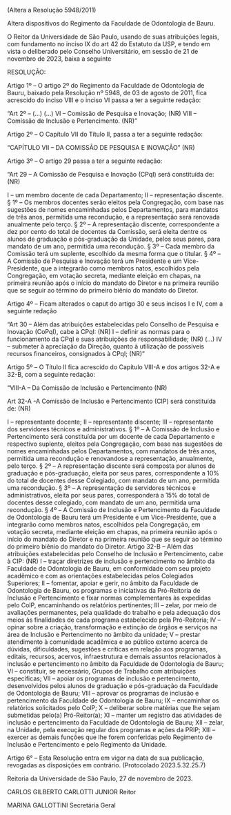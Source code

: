 (Altera a Resolução 5948/2011)

Altera dispositivos do Regimento da Faculdade de Odontologia de Bauru.

O Reitor da Universidade de São Paulo, usando de suas atribuições legais, com fundamento no inciso IX do art 42 do Estatuto da USP, e tendo em vista o deliberado pelo Conselho Universitário, em sessão de 21 de novembro de 2023, baixa a seguinte

RESOLUÇÃO:

Artigo 1º – O artigo 2º do Regimento da Faculdade de Odontologia de Bauru, baixado pela Resolução nº 5948, de 03 de agosto de 2011, fica acrescido do inciso VIII e o inciso VI passa a ter a seguinte redação:

“Art 2º – (…)
(…)
VI – Comissão de Pesquisa e Inovação; (NR)
VIII – Comissão de Inclusão e Pertencimento. (NR)”

Artigo 2º – O Capítulo VII do Título II, passa a ter a seguinte redação:

“CAPÍTULO VII – DA COMISSÃO DE PESQUISA E INOVAÇÃO” (NR)

Artigo 3º – O artigo 29 passa a ter a seguinte redação:

“Art 29 – A Comissão de Pesquisa e Inovação (CPqI) será constituída de: (NR)

I – um membro docente de cada Departamento;
II – representação discente.
§ 1º – Os membros docentes serão eleitos pela Congregação, com base nas sugestões de nomes encaminhadas pelos Departamentos, para mandatos de três anos, permitida uma recondução, e a representação será renovada anualmente pelo terço.
§ 2º – A representação discente, correspondente a dez por cento do total de docentes da Comissão, será eleita dentre os alunos de graduação e pós-graduação da Unidade, pelos seus pares, para mandato de um ano, permitida uma recondução.
§ 3º – Cada membro da Comissão terá um suplente, escolhido da mesma forma que o titular.
§ 4º – A Comissão de Pesquisa e Inovação terá um Presidente e um Vice-Presidente, que a integrarão como membros natos, escolhidos pela Congregação, em votação secreta, mediante eleição em chapas, na primeira reunião após o início do mandato do Diretor e na primeira reunião que se seguir ao término do primeiro biênio do mandato do Diretor.

Artigo 4º – Ficam alterados o caput do artigo 30 e seus incisos I e IV, com a seguinte redação

“Art 30 – Além das atribuições estabelecidas pelo Conselho de Pesquisa e Inovação (CoPqI), cabe à CPqI: (NR)
I – definir as normas para o funcionamento da CPqI e suas atribuições de responsabilidade; (NR)
(…)
IV – submeter à apreciação da Direção, quanto à utilização de possíveis recursos financeiros, consignados à CPqI; (NR)”

Artigo 5º – O Título II fica acrescido do Capítulo VIII-A e dos artigos 32-A e 32-B, com a seguinte redação:

“VIII-A – Da Comissão de Inclusão e Pertencimento (NR)

Art 32-A -A Comissão de Inclusão e Pertencimento (CIP) será constituída de: (NR)

I – representante docente;
II – representante discente;
III – representante dos servidores técnicos e administrativos.
§ 1º – A Comissão de Inclusão e Pertencimento será constituída por um docente de cada Departamento e respectivo suplente, eleitos pela Congregação, com base nas sugestões de nomes encaminhadas pelos Departamentos, com mandatos de três anos, permitida uma recondução e renovando­se a representação, anualmente, pelo terço.
§ 2º – A representação discente será composta por alunos de graduação e pós-graduação, eleita por seus pares, correspondente a 10% do total de docentes desse Colegiado, com mandato de um ano, permitida uma recondução.
§ 3º – A representação de servidores técnicos e administrativos, eleita por seus pares, corresponderá a 15% do total de docentes desse colegiado, com mandato de um ano, permitida uma recondução.
§ 4º – A Comissão de Inclusão e Pertencimento da Faculdade de Odontologia de Bauru terá um Presidente e um Vice-Presidente, que a integrarão como membros natos, escolhidos pela Congregação, em votação secreta, mediante eleição em chapas, na primeira reunião após o início do mandato do Diretor e na primeira reunião que se seguir ao término do primeiro biênio do mandato do Diretor.
Artigo 32-B – Além das atribuições estabelecidas pelo Conselho de Inclusão e Pertencimento, cabe à CIP: (NR)
I – traçar diretrizes de inclusão e pertencimento no âmbito da Faculdade de Odontologia de Bauru, em conformidade com seu projeto acadêmico e com as orientações estabelecidas pelos Colegiados Superiores;
lI – fomentar, apoiar e gerir, no âmbito da Faculdade de Odontologia de Bauru, os programas e iniciativas da Pró-Reitoria de Inclusão e Pertencimento e fixar normas complementares às expedidas pelo ColP, encaminhando os relatórios pertinentes;
III – zelar, por meio de avaliações permanentes, pela qualidade do trabalho e pela adequação dos meios às finalidades de cada programa estabelecido pela Pró-Reitoria;
IV – opinar sobre a criação, transformação e extinção de órgãos e serviços na área de Inclusão e Pertencimento no âmbito da unidade;
V – prestar atendimento à comunidade acadêmica e ao público externo acerca de dúvidas, dificuldades, sugestões e críticas em relação aos programas, editais, recursos, acervos, infraestrutura e demais assuntos relacionados à inclusão e pertencimento no âmbito da Faculdade de Odontologia de Bauru;
VI – constituir, se necessário, Grupos de Trabalho com atribuições específicas;
Vll – apoiar os programas de inclusão e pertencimento, desenvolvidos pelos alunos de graduação e pós-graduação da Faculdade de Odontologia de Bauru;
Vlll – aprovar os programas de inclusão e pertencimento da Faculdade de Odontologia de Bauru;
IX – encaminhar os relatórios solicitados pelo ColP;
X – deliberar sobre matérias que Ihe sejam submetidas pelo(a) Pró-Reitor(a);
XI – manter um registro das atividades de inclusão e pertencimento da Faculdade de Odontologia de Bauru;
Xll – zelar, na Unidade, pela execução regular dos programas e ações da PRIP;
Xlll – exercer as demais funções que Ihe forem conferidas pelo Regimento de Inclusão e Pertencimento e pelo Regimento da Unidade.

Artigo 6° – Esta Resolução entra em vigor na data de sua publicação, revogadas as disposições em contrário. (Protocolado 2023.5.32.25.7)

Reitoria da Universidade de São Paulo, 27 de novembro de 2023.

CARLOS GILBERTO CARLOTTI JUNIOR
Reitor

MARINA GALLOTTINI
Secretária Geral